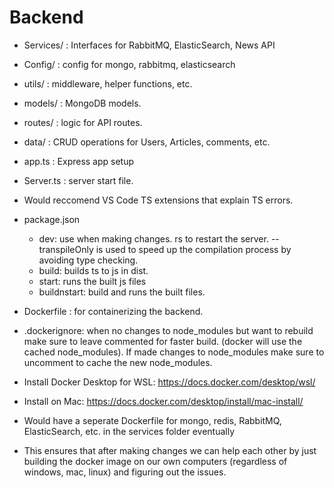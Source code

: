 # Backend

- Services/ : Interfaces for RabbitMQ, ElasticSearch, News API
- Config/ : config for mongo, rabbitmq, elasticsearch
- utils/ : middleware, helper functions, etc.
- models/ : MongoDB models.
- routes/ : logic for API routes.
- data/ : CRUD operations for Users, Articles, comments, etc.

- app.ts : Express app setup
- Server.ts : server start file.
- Would reccomend VS Code TS extensions that explain TS errors.

- package.json

  - dev: use when making changes. rs to restart the server. --transpileOnly is used to speed up the compilation process by avoiding type checking.
  - build: builds ts to js in dist.
  - start: runs the built js files
  - buildnstart: build and runs the built files.

- Dockerfile : for containerizing the backend.
- .dockerignore: when no changes to node_modules but want to rebuild make sure to leave commented for faster build. (docker will use the cached node_modules). If made changes to node_modules make sure to uncomment to cache the new node_modules.
- Install Docker Desktop for WSL: https://docs.docker.com/desktop/wsl/
- Install on Mac: https://docs.docker.com/desktop/install/mac-install/
- Would have a seperate Dockerfile for mongo, redis, RabbitMQ, ElasticSearch, etc. in the services folder eventually
- This ensures that after making changes we can help each other by just building the docker image on our own computers (regardless of windows, mac, linux) and figuring out the issues.
